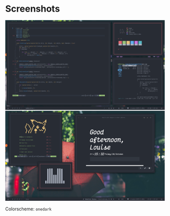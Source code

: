 # Screenshots

![screenshot1](screenshot1.png)
![screenshot2](screenshot2.png)

Colorscheme: `onedark`
